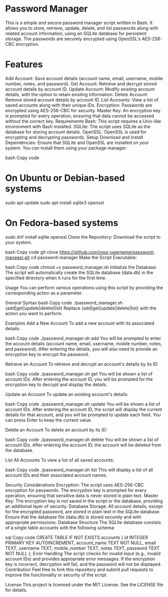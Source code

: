 # Password Manager
This is a simple and secure password manager script written in Bash. It allows you to store, retrieve, update, delete, and list passwords along with related account information, using an SQLite database for persistent storage. The passwords are securely encrypted using OpenSSL's AES-256-CBC encryption.

# Features
Add Account: Save account details (account name, email, username, mobile number, notes, and password).
Get Account: Retrieve and decrypt stored account details by account ID.
Update Account: Modify existing account details, with the option to retain existing information.
Delete Account: Remove stored account details by account ID.
List Accounts: View a list of saved accounts along with their unique IDs.
Encryption: Passwords are encrypted using AES-256-CBC for security.
Master Key: An encryption key is prompted for every operation, ensuring that data cannot be accessed without the correct key.
Requirements
Bash: This script requires a Unix-like environment with Bash installed.
SQLite: The script uses SQLite as the database for storing account details.
OpenSSL: OpenSSL is used for encrypting and decrypting passwords.
Setup
Download and Install Dependencies: Ensure that SQLite and OpenSSL are installed on your system. You can install them using your package manager:

bash
Copy code
# On Ubuntu or Debian-based systems
sudo apt update
sudo apt install sqlite3 openssl

# On Fedora-based systems
sudo dnf install sqlite openssl
Clone the Repository: Download the script to your system.

bash
Copy code
git clone https://github.com/your-username/password-manager.git
cd password-manager
Make the Script Executable:

bash
Copy code
chmod +x password_manager.sh
Initialize the Database: The script will automatically create the SQLite database (data.db) in the specified directory when it runs for the first time.

Usage
You can perform various operations using this script by providing the corresponding action as a parameter.

General Syntax
bash
Copy code
./password_manager.sh {add|get|update|delete|list}
Replace {add|get|update|delete|list} with the action you want to perform.

Examples
Add a New Account
To add a new account with its associated details:

bash
Copy code
./password_manager.sh add
You will be prompted to enter the account details (account name, email, username, mobile number, notes, and password). After entering the details, you will also need to provide an encryption key to encrypt the password.

Retrieve an Account
To retrieve and decrypt an account's details by its ID:

bash
Copy code
./password_manager.sh get
You will be shown a list of account IDs. After entering the account ID, you will be prompted for the encryption key to decrypt and display the details.

Update an Account
To update an existing account's details:

bash
Copy code
./password_manager.sh update
You will be shown a list of account IDs. After entering the account ID, the script will display the current details for that account, and you will be prompted to update each field. You can press Enter to keep the current value.

Delete an Account
To delete an account by its ID:

bash
Copy code
./password_manager.sh delete
You will be shown a list of account IDs. After entering the account ID, the account will be deleted from the database.

List All Accounts
To view a list of all saved accounts:

bash
Copy code
./password_manager.sh list
This will display a list of all account IDs and their associated account names.

Security Considerations
Encryption: The script uses AES-256-CBC encryption for passwords. The encryption key is prompted for every operation, ensuring that sensitive data is never stored in plain text.
Master Key: The encryption key is not saved in the script or the database, providing an additional layer of security.
Database Storage: All account details, except for the encrypted password, are stored in plain text in the SQLite database. Ensure that the database file (data.db) is stored securely and with appropriate permissions.
Database Structure
The SQLite database consists of a single table accounts with the following schema:

sql
Copy code
CREATE TABLE IF NOT EXISTS accounts (
    id INTEGER PRIMARY KEY AUTOINCREMENT,
    account_name TEXT NOT NULL,
    email TEXT,
    username TEXT,
    mobile_number TEXT,
    notes TEXT,
    password TEXT NOT NULL
);
Error Handling
The script checks for invalid input (e.g., invalid account IDs) and provides appropriate error messages.
If the encryption key is incorrect, decryption will fail, and the password will not be displayed.
Contribution
Feel free to fork this repository and submit pull requests to improve the functionality or security of the script.

License
This project is licensed under the MIT License. See the LICENSE file for details.